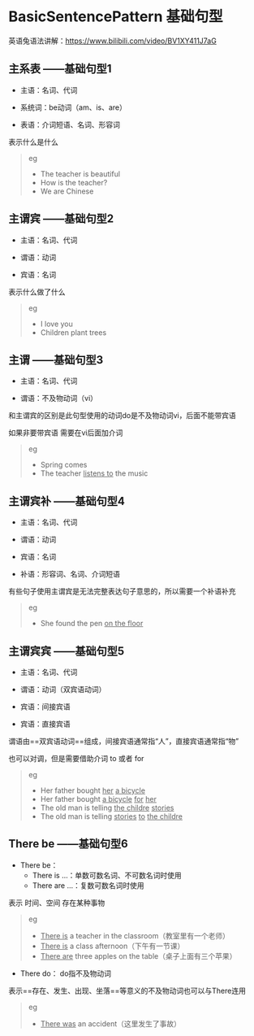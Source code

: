 # BasicSentencePattern 基础句型

英语兔语法讲解：https://www.bilibili.com/video/BV1XY411J7aG

## 主系表	——基础句型1

- 主语：名词、代词

- 系统词：be动词（am、is、are）

- 表语：介词短语、名词、形容词

表示什么是什么

>eg
>
>- The teacher is beautiful
>- How is the teacher?
>- We are Chinese



## 主谓宾	——基础句型2

- 主语：名词、代词

- 谓语：动词

- 宾语：名词

表示什么做了什么

>eg
>
>- I love you
>- Children plant trees



## 主谓	——基础句型3

- 主语：名词、代词

- 谓语：不及物动词（vi）

和主谓宾的区别是此句型使用的动词do是不及物动词vi，后面不能带宾语

如果非要带宾语 需要在vi后面加介词

>eg
>
>- Spring comes
>- The teacher <u>listens to</u> the music



## 主谓宾补	——基础句型4

- 主语：名词、代词

- 谓语：动词

- 宾语：名词
- 补语：形容词、名词、介词短语

有些句子使用主谓宾是无法完整表达句子意思的，所以需要一个补语补充

>eg
>
>- She found the pen <u>on the floor</u>



## 主谓宾宾	——基础句型5

- 主语：名词、代词

- 谓语：动词（双宾语动词）

- 宾语：间接宾语
- 宾语：直接宾语

谓语由==双宾语动词==组成，间接宾语通常指“人”，直接宾语通常指“物”

也可以对调，但是需要借助介词 to 或者 for

>eg
>
>- Her father bought <u>her</u> <u>a bicycle</u>
>- Her father bought <u>a bicycle</u> <u>for</u> <u>her</u>
>- The old man is telling <u>the childre</u> <u>stories</u>
>- The old man is telling <u>stories</u> <u>to</u> <u>the childre</u>



## There be	——基础句型6

- There be：
  - There is ...：单数可数名词、不可数名词时使用
  - There are ...：复数可数名词时使用

表示 时间、空间 存在某种事物

>eg
>
>- <u>There is</u> a teacher in the classroom（教室里有一个老师）
>- <u>There is</u> a class afternoon（下午有一节课）
>- <u>There are</u> three apples on the table（桌子上面有三个苹果）

- There do： do指不及物动词

表示==存在、发生、出现、坐落==等意义的不及物动词也可以与There连用

> eg
>
> - <u>There was</u> an accident（这里发生了事故）